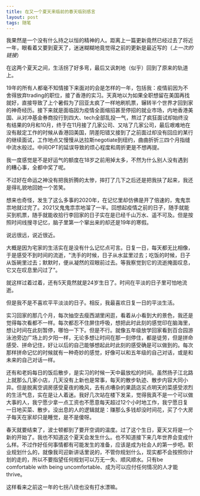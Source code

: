 ```yaml
---
title: 在又一个夏天来临前的春天临别感言
layout: post
tags: 随笔
---
```


我果然是一个没有什么持之以恒的精神的人。距离上一篇更新竟然已经过去了将近一年，眼看着又要到夏天了，迷迷糊糊地竟觉得之前的更新是最近写的（*上一次的链接*）

在这两个夏天之间，生活拐了好多弯，最后又讽刺地（似乎）回到了原来的轨道上。

19年的所有人都毫不知情接下来面对的会是怎样的一年，包括我：疫情前因为不舍得放弃trading的职位，接了香港的实习。天真地以为如果全职想留在美国再找就好，直接导致了上个暑假为了回亚太疯了一样地刷机票，辗转半个世界才回到家的神奇经历。接下来就是面临因为疫情全面缩招甚至停招的就业市场，内地香港美国、从对冲基金券商投行到四大、tech全部乱投一气，熬过了疯狂面试却始终没有结果的9月和10月，终于在11月接了几家公司、又咕了几家公司，最后艰难地在没有敲定工作的时候从香港回美国，阴差阳错又接到了之前面过却没有回应的某行的继续面试，工作地点又慢慢从达拉斯negotiate到纽约，曲曲折折三四个月指缝中流水般过。中间OPT的延误导致的烦心程度和周折更是不想再提。

我一度感觉是不是好运气的额度在18岁之前用掉太多，不然为什么别人没有遇到的糟心事，全都中奖了呢。

不过好在命运之神没有把我折腾的太惨，摔打了几下之后还是把我扶了起来，我还是得礼貌地回她一个苦笑。

想来也奇怪，发生了这么多事的2020年，在记忆里却仿佛是开了倍速的，鬼鬼祟祟地就过完了。2021又鬼鬼祟祟地溜了一半。回想起疫情之前的日子，随手就能买到机票，随手就能收拾行李回家的日子实在是已经千山万水、遥不可及。但是按照时间线搜寻记忆，脑子里第一个窜出来的却还是19年的寒假。

说远很远，说近很近。

大概是因为宅家的生活实在是没有什么记忆点可言。日复一日，每天都无比相像，于是感受不到时间的流逝，"洗手的时候，日子从水盆里过去；吃饭的时候，日子从饭碗里过去；默默时，便从凝然的双眼前过去。等我察觉到它的流逝掩面叹息，它又在叹息里闪过了"。

就这样过着过着，还有5天竟然就是24岁生日了。时间在平淡的日子里可怕地流逝。

但是我不是不喜欢平平淡淡的日子。相反，我最喜欢日复一日的平淡生活。

实习回家的那几个月，每次抽空去瘦西湖里闲逛，看着从小看到大的景色，我还是觉得每次看都不一样。每次都忍不住屏住呼吸，想把此时此刻的感觉印在脑海里，想让时间在此刻暂停，哪怕一下下。但是不行。就像五年级放学回家看到百合园游泳池旁边广场上的夕阳一样，无论多想让时间在那一刻停住，都是徒劳，但是拼命感受、拼命记住，好让以后的自己能够想起此时此刻的感受确是可以做到的。每次那样拼命记忆的时候就有一种奇妙的感觉，好像可以和五年级的自己对话，或是和未来的自己对话一样。

还有和老妈每日的饭后散步，是实习的时候一天中最放松的时间。虽然扬子江北路上就那么几家小店，几天没有上新也是常事，每天的散步轨迹、散步内容大同小异。但是脱离空调房感受夏夜的晚风，去有点嘈杂的果蔬店买点明天的菜感受浓烈的生活气息，实在是让人着迷。我好几次站在楼下发呆，觉得我真不是一个可以做大事的人，我宁愿少拿一点工资也不愿意每天超过12个小时地工作，我宁愿日复一日地买菜、散步。没出息的人的逻辑就是：赚那么多钱却没时间花，买了个大房子每天在家却只是睡觉，是不是傻呀。

春天就要结束了，波士顿都到了要开空调的温度。过了这个生日，夏天又将是一个新的开始了。我也不知道这个夏天会发生什么。也不知道接下来几年世界会变成什么样。不过作好任何事情都有可能发生的准备，应该是成为社会人的第一步吧。职业规划什么的，就像我司迎新讲话里说的，不管你规划什么，现实都不会按照你计划的走的，所以不要指望任何规划可以万无一失、顺风顺水。只有be comfortable with being uncomfortable、成为可以应付任何情况的人才能thrive。

这样看来之前这一年的七拐八绕也没有打水漂嘛。

